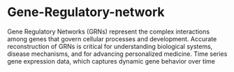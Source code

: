 # Gene-Regulatory-network
Gene Regulatory Networks (GRNs) represent the complex interactions among genes that govern cellular processes and development. Accurate reconstruction of GRNs is critical for understanding biological systems, disease mechanisms, and for advancing personalized medicine. Time series gene expression data, which captures dynamic gene behavior over time
 
